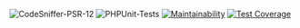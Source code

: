 ![CodeSniffer-PSR-12](https://github.com/IlyaMur/php_on_rails_mvc/workflows/CodeSniffer-Linter/badge.svg)
![PHPUnit-Tests](https://github.com/IlyaMur/php_on_rails_mvc/workflows/PHPUnit-tests/badge.svg)
[![Maintainability](https://api.codeclimate.com/v1/badges/673249eff3f090fe3f06/maintainability)](https://codeclimate.com/github/IlyaMur/php_on_rails_mvc/maintainability)
[![Test Coverage](https://api.codeclimate.com/v1/badges/673249eff3f090fe3f06/test_coverage)](https://codeclimate.com/github/IlyaMur/php_on_rails_mvc/test_coverage)
